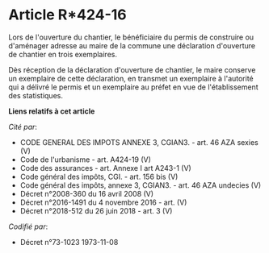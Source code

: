 # Article R*424-16

Lors de l'ouverture du chantier, le bénéficiaire du permis de construire ou d'aménager adresse au maire de la commune une
déclaration d'ouverture de chantier en trois exemplaires.

Dès réception de la déclaration d'ouverture de chantier, le maire conserve un exemplaire de cette déclaration, en transmet un
exemplaire à l'autorité qui a délivré le permis et un exemplaire au préfet en vue de l'établissement des statistiques.

**Liens relatifs à cet article**

_Cité par_:

  - CODE GENERAL DES IMPOTS ANNEXE 3, CGIAN3. - art. 46 AZA sexies (V)
  - Code de l'urbanisme - art. A424-19 (V)
  - Code des assurances - art. Annexe I art A243-1 (V)
  - Code général des impôts, CGI. - art. 156 bis (V)
  - Code général des impôts, annexe 3, CGIAN3. - art. 46 AZA undecies (V)
  - Décret n°2008-360 du 16 avril 2008 (V)
  - Décret n°2016-1491 du 4 novembre 2016 - art. (V)
  - Décret n°2018-512 du 26 juin 2018 - art. 3 (V)

_Codifié par_:

  - Décret n°73-1023 1973-11-08
